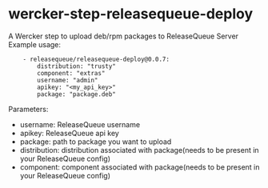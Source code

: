 # wercker-step-releasequeue-deploy
A Wercker step to upload deb/rpm packages to ReleaseQueue Server
Example usage:
```
    - releasequeue/releasequeue-deploy@0.0.7:
        distribution: "trusty"
        component: "extras"
        username: "admin"
        apikey: "<my_api_key>"
        package: "package.deb"

```
Parameters:

* username: ReleaseQueue username
* apikey: ReleaseQueue api key
* package: path to package you want to upload
* distribution: distribution associated with package(needs to be present in your ReleaseQueue config)
* component: component associated with package(needs to be present in your ReleaseQueue config)